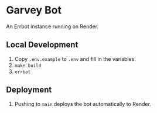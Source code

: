 # Garvey Bot

An Errbot instance running on Render.

## Local Development
1. Copy `.env.example` to `.env` and fill in the variables.
1. `make build`
1. `errbot`

## Deployment
1. Pushing to `main` deploys the bot automatically to Render.